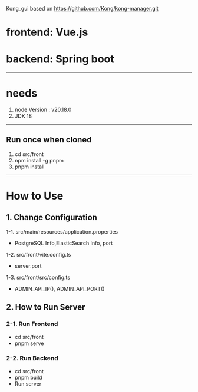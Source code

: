 Kong_gui based on https://github.com/Kong/kong-manager.git

# frontend: Vue.js
# backend: Spring boot

***

# needs
1. node Version : v20.18.0
2. JDK 18

***

## Run once when cloned
1. cd src/front
2. npm install -g pnpm
3. pnpm install

***

# How to Use

## 1. Change Configuration
1-1. src/main/resources/application.properties
- PostgreSQL Info,ElasticSearch Info, port

1-2. src/front/vite.config.ts
- server.port

1-3. src/front/src/config.ts
- ADMIN_API_IP(), ADMIN_API_PORT()


## 2. How to Run Server

### 2-1. Run Frontend
- cd src/front
- pnpm serve

### 2-2. Run Backend
- cd src/front
- pnpm build
- Run server